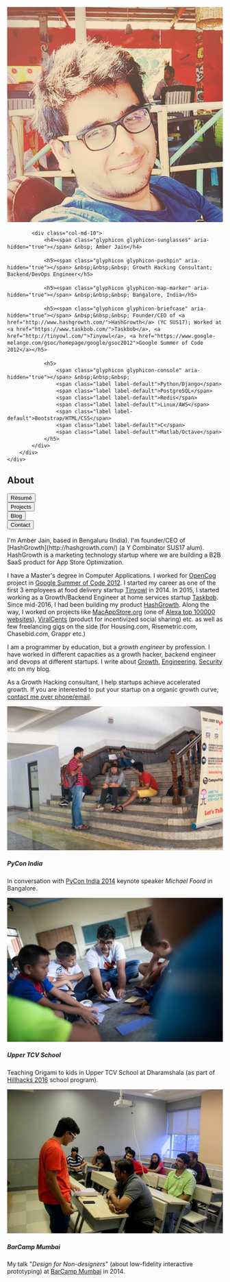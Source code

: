 <div class="panel panel-info">
    <div class="panel-body">
        <div class="row">
            <div class="col-md-2">
                <img class="img-responsive center-block" src="/images/amber-jain-1.jpg" alt="Amber Jain">
            </div>

            <div class="col-md-10">
                <h4><span class="glyphicon glyphicon-sunglasses" aria-hidden="true"></span> &nbsp; Amber Jain</h4>

                <h5><span class="glyphicon glyphicon-pushpin" aria-hidden="true"></span> &nbsp;&nbsp;&nbsp; Growth Hacking Consultant; Backend/DevOps Engineer</h5>

                <h5><span class="glyphicon glyphicon-map-marker" aria-hidden="true"></span> &nbsp;&nbsp;&nbsp; Bangalore, India</h5>

                <h5><span class="glyphicon glyphicon-briefcase" aria-hidden="true"></span> &nbsp;&nbsp;&nbsp; Founder/CEO of <a href="http://www.hashgrowth.com/">HashGrowth</a> (YC SUS17); Worked at <a href="https://www.taskbob.com/">Taskbob</a>, <a href="http://tinyowl.com/">Tinyowl</a>, <a href="https://www.google-melange.com/gsoc/homepage/google/gsoc2012">Google Summer of Code 2012</a></h5>

                <h5>
                    <span class="glyphicon glyphicon-console" aria-hidden="true"></span> &nbsp;&nbsp;&nbsp;
                    <span class="label label-default">Python/Django</span>
                    <span class="label label-default">PostgreSQL</span>
                    <span class="label label-default">Redis</span>
                    <span class="label label-default">Linux/AWS</span>
                    <span class="label label-default">Bootstrap/HTML/CSS</span>
                    <span class="label label-default">C</span>
                    <span class="label label-default">Matlab/Octave</span>
                </h5>
            </div>
        </div>
    </div>
</div>

## <a name="about"></a>About

<div class="btn-group btn-group-justified" role="group" aria-label="...">
  <div class="btn-group" role="group">
    <a href="/resume.html"><button type="button" class="btn btn-default">Résumé</button></a>
  </div>
  <div class="btn-group" role="group">
    <a href="/projects.html"><button type="button" class="btn btn-default">Projects</button></a>
  </div>
  <div class="btn-group" role="group">
    <a href="/blog/"><button type="button" class="btn btn-default">Blog</button></a>
  </div>
  <div class="btn-group" role="group">
    <a href="/contact.html"><button type="button" class="btn btn-default">Contact</button></a>
  </div>
</div>

<br />
I'm Amber Jain, based in Bengaluru (India). I'm founder/CEO of [HashGrowth](http://hashgrowth.com/) (a Y Combinator SUS17 alum). HashGrowth is a marketing technology startup where we are building a B2B SaaS product for App Store Optimization.

I have a Master's degree in Computer Applications. I worked for [OpenCog](https://opencog.org/) project in [Google Summer of Code 2012](https://www.google-melange.com/gsoc/homepage/google/gsoc2012). I started my career as one of the first 3 employees at food delivery startup [Tinyowl](http://tinyowl.com/) in 2014. In 2015, I started working as a Growth/Backend Engineer at home services startup [Taskbob](http://taskbob.com/). Since mid-2016, I had been building my product [HashGrowth](http://hashgrowth.com/). Along the way, I worked on projects like [MacAppStore.org](http://macappstore.org/) (one of [Alexa top 100000 websites](https://www.alexa.com/siteinfo/macappstore.org)), [ViralCents](http://viralcents.com/) (product for incentivized social sharing) etc. as well as few freelancing gigs on the side (for Housing.com, Risemetric.com, Chasebid.com, Grappr etc.)

I am a programmer by education, but a <i>growth engineer</i> by profession. I have worked in different capacities as a growth hacker, backend engineer and devops at different startups. I write about [Growth](), [Engineering](), [Security]() etc on my blog.

As a Growth Hacking consultant, I help startups achieve accelerated growth. If you are interested to put your startup on a organic growth curve, [contact me over phone/email](/contact.html).

<div class="row">
  <div class="col-sm-12 col-md-4">
    <div class="thumbnail">
      <img class="img-responsive center-block" src="/images/pycon-bangalore.jpg" alt="In conversation with keynote speaker Michael Foord at PyCon India 2014">
      <div class="caption">
        <h5><span class="glyphicon glyphicon-map-marker" aria-hidden="true"></span> PyCon India</h5>
        <p>In conversation with <a href="https://in.pycon.org/">PyCon India 2014</a> keynote speaker <i>Michael Foord</i> in Bangalore.</p>
      </div>
    </div>
  </div>

  <div class="col-sm-12 col-md-4">
    <div class="thumbnail">
      <img class="img-responsive center-block" src="/images/dharamshala-origami-school.jpg" alt="Teaching Origami to school kids in Upper TCV School at Dharamshala">
      <div class="caption">
        <h5><span class="glyphicon glyphicon-map-marker" aria-hidden="true"></span> Upper TCV School</h5>
        <p>Teaching Origami to kids in Upper TCV School at Dharamshala (as part of <a href="https://hillhacks.in/about/">Hillhacks 2016</a> school program).</p>
      </div>
    </div>
  </div>

  <div class="col-sm-12 col-md-4">
    <div class="thumbnail">
      <img class="img-responsive center-block" src="/images/barcamp-mumbai.jpg" alt="My talk 'Design for Non-designers' at Barcamp Mumbai in 2014">
      <div class="caption">
        <h5><span class="glyphicon glyphicon-map-marker" aria-hidden="true"></span> BarCamp Mumbai</h5>
        <p>My talk "<i>Design for Non-designers</i>" (about low-fidelity interactive prototyping) at <a href="http://www.barcampmumbai.org/">BarCamp Mumbai</a> in 2014.</p>
      </div>
    </div>
  </div>
</div>
